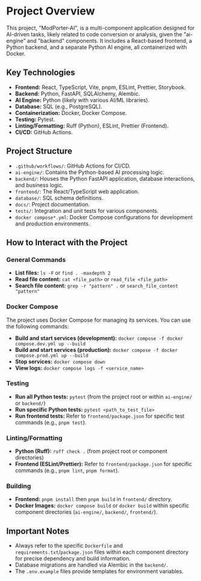 # Project Overview

This project, "ModPorter-AI", is a multi-component application designed for AI-driven tasks, likely related to code conversion or analysis, given the "ai-engine" and "backend" components. It includes a React-based frontend, a Python backend, and a separate Python AI engine, all containerized with Docker.

## Key Technologies

*   **Frontend:** React, TypeScript, Vite, pnpm, ESLint, Prettier, Storybook.
*   **Backend:** Python, FastAPI, SQLAlchemy, Alembic.
*   **AI Engine:** Python (likely with various AI/ML libraries).
*   **Database:** SQL (e.g., PostgreSQL).
*   **Containerization:** Docker, Docker Compose.
*   **Testing:** Pytest.
*   **Linting/Formatting:** Ruff (Python), ESLint, Prettier (Frontend).
*   **CI/CD:** GitHub Actions.

## Project Structure

*   `.github/workflows/`: GitHub Actions for CI/CD.
*   `ai-engine/`: Contains the Python-based AI processing logic.
*   `backend/`: Houses the Python FastAPI application, database interactions, and business logic.
*   `frontend/`: The React/TypeScript web application.
*   `database/`: SQL schema definitions.
*   `docs/`: Project documentation.
*   `tests/`: Integration and unit tests for various components.
*   `docker compose*.yml`: Docker Compose configurations for development and production environments.

## How to Interact with the Project

### General Commands

*   **List files:** `ls -F` or `find . -maxdepth 2`
*   **Read file content:** `cat <file_path>` or `read_file <file_path>`
*   **Search file content:** `grep -r "pattern" .` or `search_file_content "pattern"`

### Docker Compose

The project uses Docker Compose for managing its services. You can use the following commands:

*   **Build and start services (development):** `docker compose -f docker compose.dev.yml up --build`
*   **Build and start services (production):** `docker compose -f docker compose.prod.yml up --build`
*   **Stop services:** `docker compose down`
*   **View logs:** `docker compose logs -f <service_name>`

### Testing

*   **Run all Python tests:** `pytest` (from the project root or within `ai-engine/` or `backend/`)
*   **Run specific Python tests:** `pytest <path_to_test_file>`
*   **Run frontend tests:** Refer to `frontend/package.json` for specific test commands (e.g., `pnpm test`).

### Linting/Formatting

*   **Python (Ruff):** `ruff check .` (from project root or component directories)
*   **Frontend (ESLint/Prettier):** Refer to `frontend/package.json` for specific commands (e.g., `pnpm lint`, `pnpm format`).

### Building

*   **Frontend:** `pnpm install` then `pnpm build` in `frontend/` directory.
*   **Docker Images:** `docker compose build` or `docker build` within specific component directories (`ai-engine/`, `backend/`, `frontend/`).

## Important Notes

*   Always refer to the specific `Dockerfile` and `requirements.txt`/`package.json` files within each component directory for precise dependency and build information.
*   Database migrations are handled via Alembic in the `backend/`.
*   The `.env.example` files provide templates for environment variables.